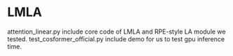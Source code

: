 # LMLA

attention_linear.py include core code of LMLA and RPE-style LA module we tested.
test_cosformer_official.py include demo for us to test gpu inference time.
